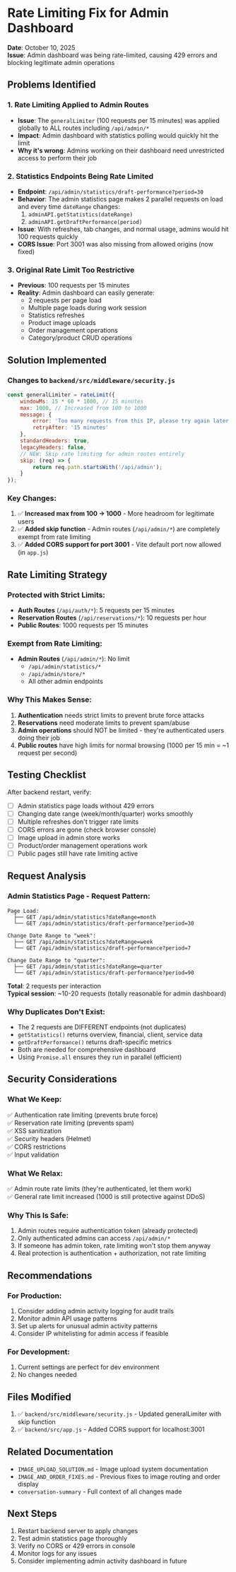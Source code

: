 # Rate Limiting Fix for Admin Dashboard

**Date**: October 10, 2025  
**Issue**: Admin dashboard was being rate-limited, causing 429 errors and blocking legitimate admin operations

## Problems Identified

### 1. **Rate Limiting Applied to Admin Routes**
- **Issue**: The `generalLimiter` (100 requests per 15 minutes) was applied globally to ALL routes including `/api/admin/*`
- **Impact**: Admin dashboard with statistics polling would quickly hit the limit
- **Why it's wrong**: Admins working on their dashboard need unrestricted access to perform their job

### 2. **Statistics Endpoints Being Rate Limited**
- **Endpoint**: `/api/admin/statistics/draft-performance?period=30`
- **Behavior**: The admin statistics page makes 2 parallel requests on load and every time `dateRange` changes:
  1. `adminAPI.getStatistics(dateRange)` 
  2. `adminAPI.getDraftPerformance(period)`
- **Issue**: With refreshes, tab changes, and normal usage, admins would hit 100 requests quickly
- **CORS Issue**: Port 3001 was also missing from allowed origins (now fixed)

### 3. **Original Rate Limit Too Restrictive**
- **Previous**: 100 requests per 15 minutes
- **Reality**: Admin dashboard can easily generate:
  - 2 requests per page load
  - Multiple page loads during work session
  - Statistics refreshes
  - Product image uploads
  - Order management operations
  - Category/product CRUD operations

## Solution Implemented

### Changes to `backend/src/middleware/security.js`

```javascript
const generalLimiter = rateLimit({
    windowMs: 15 * 60 * 1000, // 15 minutes
    max: 1000, // Increased from 100 to 1000
    message: {
        error: 'Too many requests from this IP, please try again later.',
        retryAfter: '15 minutes'
    },
    standardHeaders: true,
    legacyHeaders: false,
    // NEW: Skip rate limiting for admin routes entirely
    skip: (req) => {
        return req.path.startsWith('/api/admin');
    }
});
```

### Key Changes:
1. ✅ **Increased max from 100 → 1000** - More headroom for legitimate users
2. ✅ **Added skip function** - Admin routes (`/api/admin/*`) are completely exempt from rate limiting
3. ✅ **Added CORS support for port 3001** - Vite default port now allowed (in `app.js`)

## Rate Limiting Strategy

### Protected with Strict Limits:
- **Auth Routes** (`/api/auth/*`): 5 requests per 15 minutes
- **Reservation Routes** (`/api/reservations/*`): 10 requests per hour  
- **Public Routes**: 1000 requests per 15 minutes

### Exempt from Rate Limiting:
- **Admin Routes** (`/api/admin/*`): No limit
  - `/api/admin/statistics/*`
  - `/api/admin/store/*`
  - All other admin endpoints

### Why This Makes Sense:
1. **Authentication** needs strict limits to prevent brute force attacks
2. **Reservations** need moderate limits to prevent spam/abuse
3. **Admin operations** should NOT be limited - they're authenticated users doing their job
4. **Public routes** have high limits for normal browsing (1000 per 15 min = ~1 request per second)

## Testing Checklist

After backend restart, verify:
- [ ] Admin statistics page loads without 429 errors
- [ ] Changing date range (week/month/quarter) works smoothly
- [ ] Multiple refreshes don't trigger rate limits
- [ ] CORS errors are gone (check browser console)
- [ ] Image upload in admin store works
- [ ] Product/order management operations work
- [ ] Public pages still have rate limiting active

## Request Analysis

### Admin Statistics Page - Request Pattern:
```
Page Load:
  ├── GET /api/admin/statistics?dateRange=month
  └── GET /api/admin/statistics/draft-performance?period=30

Change Date Range to "week":
  ├── GET /api/admin/statistics?dateRange=week
  └── GET /api/admin/statistics/draft-performance?period=7

Change Date Range to "quarter":
  ├── GET /api/admin/statistics?dateRange=quarter
  └── GET /api/admin/statistics/draft-performance?period=90
```

**Total**: 2 requests per interaction  
**Typical session**: ~10-20 requests (totally reasonable for admin dashboard)

### Why Duplicates Don't Exist:
- The 2 requests are DIFFERENT endpoints (not duplicates)
- `getStatistics()` returns overview, financial, client, service data
- `getDraftPerformance()` returns draft-specific metrics
- Both are needed for comprehensive dashboard
- Using `Promise.all` ensures they run in parallel (efficient)

## Security Considerations

### What We Keep:
✅ Authentication rate limiting (prevents brute force)  
✅ Reservation rate limiting (prevents spam)  
✅ XSS sanitization  
✅ Security headers (Helmet)  
✅ CORS restrictions  
✅ Input validation

### What We Relax:
✅ Admin route rate limits (they're authenticated, let them work)  
✅ General rate limit increased (1000 is still protective against DDoS)

### Why This Is Safe:
1. Admin routes require authentication token (already protected)
2. Only authenticated admins can access `/api/admin/*`
3. If someone has admin token, rate limiting won't stop them anyway
4. Real protection is authentication + authorization, not rate limiting

## Recommendations

### For Production:
1. Consider adding admin activity logging for audit trails
2. Monitor admin API usage patterns
3. Set up alerts for unusual admin activity patterns
4. Consider IP whitelisting for admin access if feasible

### For Development:
1. Current settings are perfect for dev environment
2. No changes needed

## Files Modified

1. ✅ `backend/src/middleware/security.js` - Updated generalLimiter with skip function
2. ✅ `backend/src/app.js` - Added CORS support for localhost:3001

## Related Documentation

- `IMAGE_UPLOAD_SOLUTION.md` - Image upload system documentation
- `IMAGE_AND_ORDER_FIXES.md` - Previous fixes to image routing and order display
- `conversation-summary` - Full context of all changes made

## Next Steps

1. Restart backend server to apply changes
2. Test admin statistics page thoroughly
3. Verify no CORS or 429 errors in console
4. Monitor logs for any issues
5. Consider implementing admin activity dashboard in future
